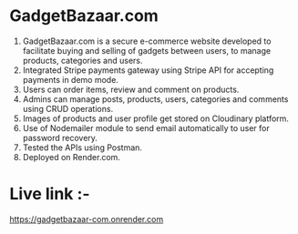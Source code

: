 # GadgetBazaar.com
1. GadgetBazaar.com is a secure e-commerce website developed to facilitate buying and selling of gadgets between users, to manage products, categories and users.
2. Integrated Stripe payments gateway using Stripe API for accepting payments in demo mode.
3. Users can order items, review and comment on products.
4. Admins can manage posts, products, users, categories and comments using CRUD operations.
5. Images of products and user profile get stored on Cloudinary platform.
6. Use of Nodemailer module to send email automatically to user for password recovery.
7. Tested the APIs using Postman.
8. Deployed on Render.com.

# Live link :-
https://gadgetbazaar-com.onrender.com
